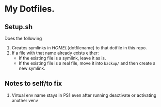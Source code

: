 # My Dotfiles.

## Setup.sh

Does the following

1. Creates symlinks in $HOME/.${dotfilename} to that dotfile in this repo.
2. If a file with that name already exists either:
   * If the existing file is a symlink, leave it as is.
   * If the existing file is a real file, move it into `backup/` and then create a new symlink.


## Notes to self/to fix

1. Virtual env name stays in PS1 even after running deactivate or activating another venv
